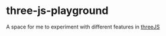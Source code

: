 # three-js-playground

A space for me to experiment with different features in  [threeJS](https://threejs.org) 